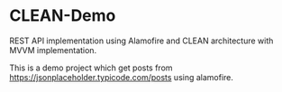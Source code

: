 # CLEAN-Demo
REST API implementation using Alamofire and CLEAN architecture with MVVM implementation.

This is a demo project which get posts from https://jsonplaceholder.typicode.com/posts using alamofire. 
